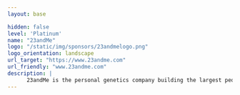 ```yaml
---
layout: base

hidden: false
level: 'Platinum'
name: "23andMe"
logo: "/static/img/sponsors/23andmelogo.png"
logo_orientation: landscape
url_target: "https://www.23andme.com"
url_friendly: "www.23andme.com"
description: |
      23andMe is the personal genetics company building the largest people-powered platform for health, ancestry and drug discovery. We hope to empower people through access and understanding of their genetic data. Knowing your genetic health information will help you make better decisions.  23andMe is the only company in the world built to power global genetic research and translate the information into novel discoveries and therapeutics -- all with the power of consumer participation.
---
```

